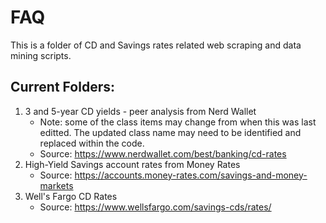 # FAQ

This is a folder of CD and Savings rates related web scraping and data mining scripts. 

## Current Folders:   
1. 3 and 5-year CD yields - peer analysis from Nerd Wallet
	* Note: some of the class items may change from when this was last editted. The updated class name may need to be identified and replaced within the code. 
	* Source: https://www.nerdwallet.com/best/banking/cd-rates
2. High-Yield Savings account rates from  Money Rates 
	* Source: https://accounts.money-rates.com/savings-and-money-markets
3. Well's Fargo CD Rates 
	* Source: https://www.wellsfargo.com/savings-cds/rates/

